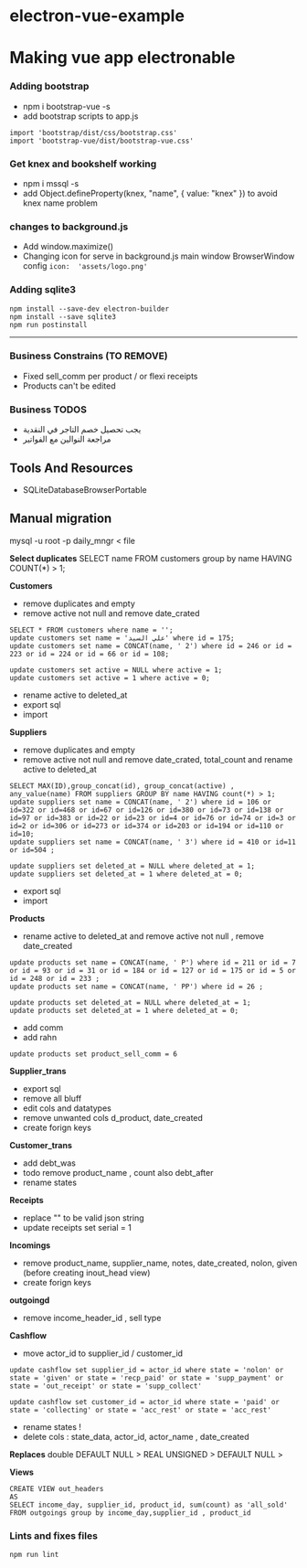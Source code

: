 # electron-vue-example

# Making vue app electronable

### Adding bootstrap

- npm i bootstrap-vue -s 
- add bootstrap scripts to app.js
```
import 'bootstrap/dist/css/bootstrap.css'
import 'bootstrap-vue/dist/bootstrap-vue.css'
```

### Get knex and bookshelf working

- npm i mssql -s
- add Object.defineProperty(knex, "name", { value: "knex" }) to avoid knex name problem

### changes to background.js

- Add window.maximize()
- Changing icon for serve in background.js main window BrowserWindow config `icon:  'assets/logo.png'`

### Adding sqlite3
```
npm install --save-dev electron-builder
npm install --save sqlite3
npm run postinstall
```
---

### Business Constrains (TO REMOVE)

- Fixed sell_comm per product / or flexi receipts
- Products can't be edited


### Business TODOS
- يجب تحصيل خصم التاجر في النقدية 
- مراجعة النوالين مع الفواتير

## Tools And Resources

- SQLiteDatabaseBrowserPortable

## Manual migration
mysql -u root -p daily_mngr < file

**Select duplicates**
SELECT name FROM customers group by name HAVING COUNT(*) > 1;

**Customers**
- remove duplicates and empty
- remove active not null and remove date_crated
```
SELECT * FROM customers where name = '';
update customers set name = 'علي السيد' where id = 175;
update customers set name = CONCAT(name, ' 2') where id = 246 or id = 223 or id = 224 or id = 66 or id = 108;

update customers set active = NULL where active = 1;
update customers set active = 1 where active = 0;
```
- rename active to deleted_at 
- export sql
- import 


**Suppliers**
- remove duplicates and empty
- remove active not null and remove date_crated, total_count and rename active to deleted_at 
```
SELECT MAX(ID),group_concat(id), group_concat(active) , any_value(name) FROM suppliers GROUP BY name HAVING count(*) > 1;
update suppliers set name = CONCAT(name, ' 2') where id = 106 or id=322 or id=468 or id=67 or id=126 or id=380 or id=73 or id=138 or id=97 or id=383 or id=22 or id=23 or id=4 or id=76 or id=74 or id=3 or id=2 or id=306 or id=273 or id=374 or id=203 or id=194 or id=110 or id=10;
update suppliers set name = CONCAT(name, ' 3') where id = 410 or id=11 or id=504 ;

update suppliers set deleted_at = NULL where deleted_at = 1;
update suppliers set deleted_at = 1 where deleted_at = 0;

```
- export sql
- import 

**Products**
- rename active to deleted_at and remove active not null , remove date_created
```
update products set name = CONCAT(name, ' P') where id = 211 or id = 7 or id = 93 or id = 31 or id = 184 or id = 127 or id = 175 or id = 5 or id = 248 or id = 233 ;
update products set name = CONCAT(name, ' PP') where id = 26 ;

update products set deleted_at = NULL where deleted_at = 1;
update products set deleted_at = 1 where deleted_at = 0;

```
- add comm
- add rahn

`update products set product_sell_comm = 6`

**Supplier_trans**
- export sql
- remove all bluff
- edit cols and datatypes 
- remove unwanted cols d_product, date_created
- create forign keys

**Customer_trans**
- add debt_was
- todo remove product_name , count also debt_after
- rename states

**Receipts**
- replace "\" to be valid json string
- update receipts set serial = 1

**Incomings**
- remove product_name, supplier_name, notes, date_created, nolon, given 
(before creating inout_head view)
- create forign keys

**outgoingd**
- remove income_header_id , sell type

**Cashflow**
- move actor_id to supplier_id / customer_id
```
update cashflow set supplier_id = actor_id where state = 'nolon' or state = 'given' or state = 'recp_paid' or state = 'supp_payment' or state = 'out_receipt' or state = 'supp_collect' 

update cashflow set customer_id = actor_id where state = 'paid' or state = 'collecting' or state = 'acc_rest' or state = 'acc_rest'
```
- rename states !
- delete cols : state_data, actor_id, actor_name , date_created

**Replaces**
double DEFAULT NULL > REAL
UNSIGNED > 
DEFAULT NULL > 

**Views**
```
CREATE VIEW out_headers 
AS
SELECT income_day, supplier_id, product_id, sum(count) as 'all_sold' FROM outgoings group by income_day,supplier_id , product_id 
```

### Lints and fixes files
```
npm run lint
```
